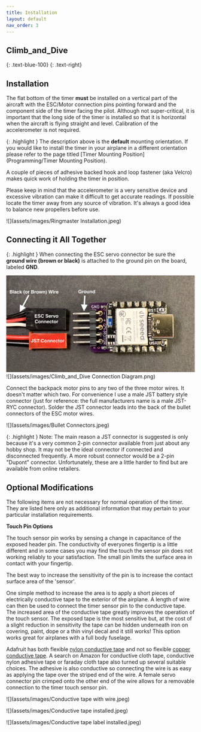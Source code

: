 ```yaml
---
title: Installation
layout: default
nav_order: 3
---
```


## **Climb_and_Dive** ##
{: .text-blue-100}
{: .text-right}

## Installation ##

The flat bottom of the timer **must** be installed on a vertical part of the aircraft with the ESC/Motor connection pins pointing forward and the component side of the timer facing the pilot.  Although not super-critical, it is important that the long side of the timer is installed so that it is horizontal when the aircraft is flying straight and level.  Calibration of the accelerometer is not required.

{: .highlight }
The description above is the **default** mounting orientation.  If you would like to install the timer in your airplane in a different orientation please refer to the page titled [Timer Mounting Position](Programming/Timer Mounting Position).

A couple of pieces of adhesive backed hook and loop fastener (aka Velcro) makes quick work of holding the timer in position.

Please keep in mind that the accelerometer is a very sensitive device and excessive vibration can make it difficult to get accurate readings.  If possible locate the timer away from any source of vibration.  It's always a good idea to balance new propellers before use.

![](assets/images/Ringmaster Installation.jpeg)

## Connecting it All Together ##

{: .highlight }
When connecting the ESC servo connector be sure the **ground wire (brown or black)** is attached to the ground pin on the board, labeled **GND**.  

![](assets/images/Connections.jpeg)
![](assets/images/Climb_and_Dive Connection Diagram.png)

Connect the backpack motor pins to any two of the three motor wires.  It doesn't matter which two.  For convenience I use a male JST battery style connector (just for reference: the full manufacturers name is a male JST-RYC connector).  Solder the JST connector leads into the back of the bullet connectors of the ESC motor wires.

![](assets/images/Bullet Connectors.jpeg)

{: .highlight }
Note: The main reason a JST connector is suggested is only because it's a very common 2-pin connector available from just about any hobby shop.  It may not be the ideal connector if connected and disconnected frequently.  A more robust connector would be a 2-pin "Dupont" connector.  Unfortunately, these are a little harder to find but are available from online retailers.


## Optional Modifications ##

The following items are not necessary for normal operation of the timer.  They are listed here only as additional information that may pertain to your particular installation requirements.

**Touch Pin Options**

The touch sensor pin works by sensing a change in capacitance of the exposed header pin.  The conductivity of everyones fingertip is a little different and in some cases you may find the touch the sensor pin does not working reliably to your satisfaction.  The small pin limits the surface area in contact with your fingertip.

The best way to increase the sensitivity of the pin is to increase the contact surface area of the 'sensor'.

One simple method to increase the area is to apply a short pieces of electrically conductive tape to the exterior of the airplane.  A length of wire can then be used to connect the timer sensor pin to the conductive tape.  The increased area of the conductive tape greatly improves the operation of the touch sensor.  The exposed tape is the most sensitive but, at the cost of a slight reduction in sensitivity the tape can be hidden underneath iron on covering, paint, dope or a thin vinyl decal and it still works!  This option works great for airplanes with a full body fuselage.

Adafruit has both flexible [nylon conductive tape][1] and not so flexible [copper conductive tape][2]. A search on Amazon for conductive cloth tape, conductive nylon adhesive tape or faraday cloth tape also turned up several suitable choices.  The adhesive is also conductive so connecting the wire is as easy as applying the tape over the striped end of the wire.  A female servo connector pin crimped onto the other end of the wire allows for a removable connection to the timer touch sensor pin.

![](assets/images/Conductive tape with wire.jpeg)

![](assets/images/Conductive tape installed.jpeg)

![](assets/images/Conductive tape label installed.jpeg)


[1]: https://www.adafruit.com/product/3960
[2]: https://www.adafruit.com/product/3483
